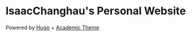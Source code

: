 # IsaacChanghau's Personal Website

Powered by [Hugo](https://gohugo.io) + [Academic Theme](https://themes.gohugo.io/academic/)
